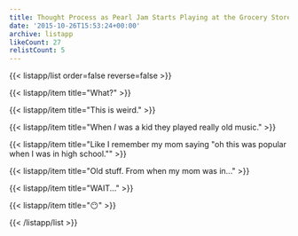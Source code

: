 ```yaml
---
title: Thought Process as Pearl Jam Starts Playing at the Grocery Store
date: '2015-10-26T15:53:24+00:00'
archive: listapp
likeCount: 27
relistCount: 5
---
```



{{< listapp/list order=false reverse=false >}}

   {{< listapp/item title="What?" >}}

   {{< listapp/item title="This is weird." >}}

   {{< listapp/item title="When *I* was a kid they played really old music." >}}

   {{< listapp/item title="Like I remember my mom saying \"oh this was popular when I was in high school.\"" >}}

   {{< listapp/item title="Old stuff. From when my mom was in..." >}}

   {{< listapp/item title="WAIT..." >}}

   {{< listapp/item title="😶" >}}

{{< /listapp/list >}}
